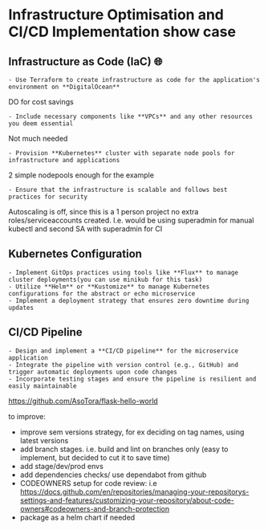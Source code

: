 # Infrastructure Optimisation and CI/CD Implementation show case

## Infrastructure as Code (IaC) 🌐

    - Use Terraform to create infrastructure as code for the application's environment on **DigitalOcean**

DO for cost savings

    - Include necessary components like **VPCs** and any other resources you deem essential

Not much needed

    - Provision **Kubernetes** cluster with separate node pools for infrastructure and applications

2 simple nodepools enough for the example

    - Ensure that the infrastructure is scalable and follows best practices for security

Autoscaling is off, since this is a 1 person project no extra roles/serviceaccounts created. I.e. would be using superadmin for manual kubectl and second SA with superadmin for CI

## Kubernetes Configuration

    - Implement GitOps practices using tools like **Flux** to manage cluster deployments(you can use minikub for this task)
    - Utilize **Helm** or **Kustomize** to manage Kubernetes configurations for the abstract or echo microservice
    - Implement a deployment strategy that ensures zero downtime during updates

## CI/CD Pipeline

    - Design and implement a **CI/CD pipeline** for the microservice application
    - Integrate the pipeline with version control (e.g., GitHub) and trigger automatic deployments upon code changes
    - Incorporate testing stages and ensure the pipeline is resilient and easily maintainable

https://github.com/AsoTora/flask-hello-world

to improve:

- improve sem versions strategy, for ex deciding on tag names, using latest versions
- add branch stages. i.e. build and lint on branches only (easy to implement, but decided to cut it to save time)
- add stage/dev/prod envs
- add dependencies checks/ use dependabot from github
- CODEOWNERS setup for code review: i.e https://docs.github.com/en/repositories/managing-your-repositorys-settings-and-features/customizing-your-repository/about-code-owners#codeowners-and-branch-protection
- package as a helm chart if needed
